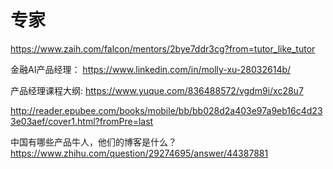 # 专家

https://www.zaih.com/falcon/mentors/2bye7ddr3cg?from=tutor_like_tutor

金融AI产品经理：
https://www.linkedin.com/in/molly-xu-28032614b/

产品经理课程大纲:
https://www.yuque.com/836488572/vgdm9i/xc28u7

http://reader.epubee.com/books/mobile/bb/bb028d2a403e97a9eb16c4d233e03aef/cover1.html?fromPre=last

中国有哪些产品牛人，他们的博客是什么？
https://www.zhihu.com/question/29274695/answer/44387881
